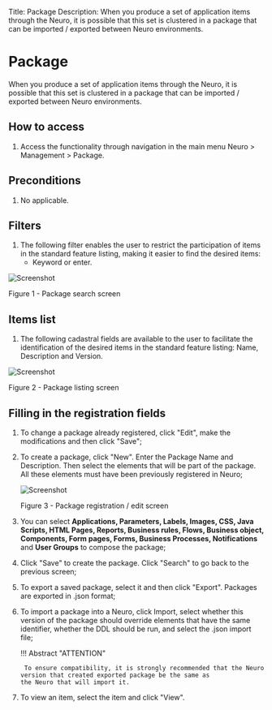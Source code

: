 Title: Package
Description: When you produce a set of application items through the Neuro, it is possible that this set is clustered in a package that can be imported / exported between Neuro environments.  
# Package  

When you produce a set of application items through the Neuro, it is possible that this set is clustered in a package that can be imported / exported between Neuro environments.  

## How to access

1. Access the functionality through navigation in the main menu Neuro > Management > Package.  

## Preconditions 

1. No applicable.  

## Filters 

1. The following filter enables the user to restrict the participation of items in the standard feature listing, making it easier to find the desired items:  
     * Keyword or enter.  

![Screenshot](images/Package-Search.png)

Figure 1 - Package search screen  

## Items list 

1. The following cadastral fields are available to the user to facilitate the identification of the desired items in the standard feature listing: Name, Description and Version.  

![Screenshot](images/Package-listing.png)

Figure 2 - Package listing screen  

## Filling in the registration fields

1. To change a package already registered, click "Edit", make the modifications and then click "Save";  
2. To create a package, click "New". Enter the Package Name and Description. Then select the elements that will be part of the package. All these elements must have been previously registered in Neuro;  

    ![Screenshot](images/Package-Registration.png) 
    
    Figure 3 - Package registration / edit screen  

3. You can select **Applications, Parameters, Labels, Images, CSS, Java Scripts, HTML Pages,  Reports, Business rules, Flows, Business object, Components, Form pages, Forms, Business Processes, Notifications** and **User Groups** to compose the package;  
4. Click "Save" to create the package. Click "Search" to go back to the previous screen;  
5. To export a saved package, select it and then click "Export". Packages are exported in .json format;  
6. To import a package into a Neuro, click Import, select whether this version of the package should override elements that have the same identifier, whether the DDL should be run, and select the .json import file;  

    !!! Abstract "ATTENTION"  

        To ensure compatibility, it is strongly recommended that the Neuro version that created exported package be the same as                 the Neuro that will import it.  

7. To view an item, select the item and click "View".  


<!-- !!! tip "About"

    <b>Product/Version:</b> CITSmart | 9.00 &nbsp;&nbsp;
    <b>Updated:</b>01/23/2021 - João Pelles  
